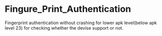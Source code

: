 # Fingure_Print_Authentication
Fingerprint authentication without crashing for lower apk level(below apk level 23) for checking whether the devise support or not.
